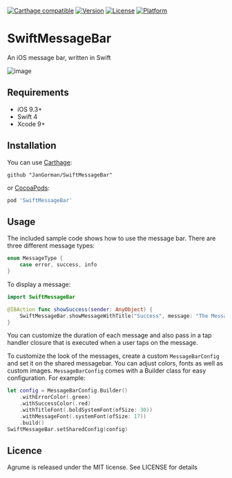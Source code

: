 [![Carthage compatible](https://img.shields.io/badge/Carthage-compatible-4BC51D.svg?style=flat)](https://github.com/Carthage/Carthage)
[![Version](https://img.shields.io/cocoapods/v/SwiftMessageBar.svg?style=flat)](http://cocoapods.org/pods/SwiftMessageBar)
[![License](https://img.shields.io/cocoapods/l/SwiftMessageBar.svg?style=flat)](http://cocoapods.org/pods/SwiftMessageBar)
[![Platform](https://img.shields.io/cocoapods/p/SwiftMessageBar.svg?style=flat)](http://cocoapods.org/pods/SwiftMessageBar)

# SwiftMessageBar

An iOS message bar, written in Swift

![image](https://www.dropbox.com/s/m0vcdcor6hw4e7a/SwiftMessageBar-2016.06.08.gif?raw=1)

## Requirements

- iOS 9.3+
- Swift 4
- Xcode 9+ 

## Installation

You can use [Carthage](https://github.com/Carthage/Carthage):

```ogdl
github "JanGorman/SwiftMessageBar"
```

or [CocoaPods](http://cocoapods.org):

```ruby
pod 'SwiftMessageBar'
```

## Usage

The included sample code shows how to use the message bar. There are three different message types:

```swift
enum MessageType {
    case error, success, info
}
```

To display a message:

```swift
import SwiftMessageBar

@IBAction func showSuccess(sender: AnyObject) {
    SwiftMessageBar.showMessageWithTitle("Success", message: "The Message Body", type: .Success)
}
```

You can customize the duration of each message and also pass in a tap handler closure that is executed when a user taps on the message.

To customize the look of the messages, create a custom `MessageBarConfig` and set it on the shared messagebar. You can adjust colors, fonts as well as custom images. `MessageBarConfig` comes with a Builder class for easy configuration. For example:

```swift
let config = MessageBarConfig.Builder()
    .withErrorColor(.green)
    .withSuccessColor(.red)
    .withTitleFont(.boldSystemFont(ofSize: 30))
    .withMessageFont(.systemFont(ofSize: 17))
    .build()
SwiftMessageBar.setSharedConfig(config)
```

## Licence

Agrume is released under the MIT license. See LICENSE for details



